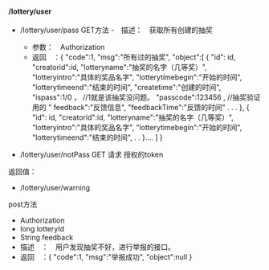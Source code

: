
#### /lottery/user

- /lottery/user/pass
      GET方法
    -　描述：　获取所有创建的抽奖
    - 参数：　Authorization
    - 返回　：{
       "code":1,
       "msg":"所有过的抽奖",
       "object":[
            {
                "id": id,
                "creatorid":id,
                "lotteryname":"抽奖的名字（几等奖）",
                "lotteryintro":"具体的奖品名字",
                "lotterytimebegin":"开始的时间",
                "lotterytimeend":"结束的时间",
                "createtime":"创建的时间",
                "ispass":1/0 ， //1就是该抽奖没问题。
                "passcode":123456  , //抽奖验证用的
                " feedback":"反馈信息",
                "feedbackTime":"反馈的时间"
                .
                .
                .
            },
            {
                "id": id,
                "creatorid":id,
                "lotteryname":"抽奖的名字（几等奖）",
                "lotteryintro":"具体的奖品名字",
                "lotterytimebegin":"开始的时间",
                "lotterytimeend":"结束的时间",
                .
                .
            }....
        ]
        }
    
- /lottery/user/notPass
   GET 请求
   授权的token
   
 返回值：
   
- /lottery/user/warning 

post方法

- Authorization
- long lotteryId
- String feedback
- 描述　：　用户发现抽奖不好，进行举报的接口。
- 返回　：{
    "code":1,
    "msg":"举报成功",
    "object":null
}
   　